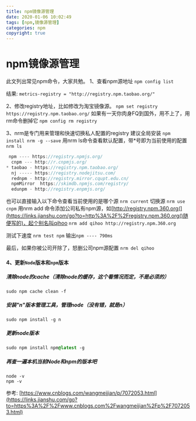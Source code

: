 ```yaml
---
title: npm镜像源管理
date: 2020-01-06 10:02:49
tags: [npm,镜像源管理]
categories: npm
copyright: true
---
```


# npm镜像源管理



此文列出常见npm命令，大家共勉。
1、查看npm源地址
`npm config list`

结果:
`metrics-registry = "http://registry.npm.taobao.org/"`

2、修改registry地址，比如修改为淘宝镜像源。
`npm set registry https://registry.npm.taobao.org/`
如果有一天你肉身FQ到国外，用不上了，用rm命令删掉它
`npm config rm registry`

3、nrm是专门用来管理和快速切换私人配置的registry
建议全局安装
`npm install nrm -g --save`
用nrm ls命令查看默认配置，带*号即为当前使用的配置
`nrm ls`

```cpp
 npm ---- https://registry.npmjs.org/
  cnpm --- http://r.cnpmjs.org/
* taobao - https://registry.npm.taobao.org/
  nj ----- https://registry.nodejitsu.com/
  rednpm - http://registry.mirror.cqupt.edu.cn/
  npmMirror  https://skimdb.npmjs.com/registry/
  edunpm - http://registry.enpmjs.org/
```

也可以直接输入以下命令查看当前使用的是哪个源
`nrm current`
切换源
`nrm use cnpm`
用nrm add 命令添加公司私有npm源，如[http://registry.npm.360.org(](https://links.jianshu.com/go?to=http%3A%2F%2Fregistry.npm.360.org()随便写的)，起个别名叫qihoo
`nrm add qihoo http://registry.npm.360.org`

测试下速度
`nrm test npm`
输出`npm ---- 790ms`

最后，如果你被公司开除了，怒删公司npm源配置
`nrm del qihoo`

#### 4、更新`Node`版本和`npm`版本

##### 清除node的cache（清除node的缓存，这个看情况而定，不是必须的）

```undefined
sudo npm cache clean -f 
```

##### 安装"n"版本管理工具，管理node（没有错，就是n）

```undefined
sudo npm install -g n 
```

##### 更新node版本

```css
sudo npm install npm@latest -g 
```

##### 再查一遍本机当前Node和npm的版本吧

```undefined
node -v 
npm -v 
```

参考: [https://www.cnblogs.com/wangmeijian/p/7072053.html](https://links.jianshu.com/go?to=https%3A%2F%2Fwww.cnblogs.com%2Fwangmeijian%2Fp%2F7072053.html)
